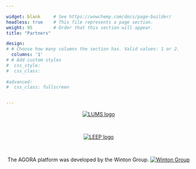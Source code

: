 ```yaml
---

widget: blank     # See https://wowchemy.com/docs/page-builder/
headless: true    # This file represents a page section.
weight: 95        # Order that this section will appear.
title: "Partners"

design:
# # Choose how many columns the section has. Valid values: 1 or 2.
  columns: '1'
# # Add custom styles
#  css_style:
#  css_class:
    
#advanced:    
#  css_class: fullscreen 


---
```

<center> 

[ ![LUMS logo](LUMS-logo[3].png) ](https://www.lancaster.ac.uk/lums/)

</center>

<br>

<center> 

[ ![LEEP logo](LEEP_logo_white_bg.png )](https://www.exeter.ac.uk/research/leep/)

</center>

<br>



<center> 

The AGORA platform was developed by the Winton Group. 
[ ![Winton Group](Winton_logo_2015_smaller_size.png) ](https://www.winton.com/)

</center>

<br>
